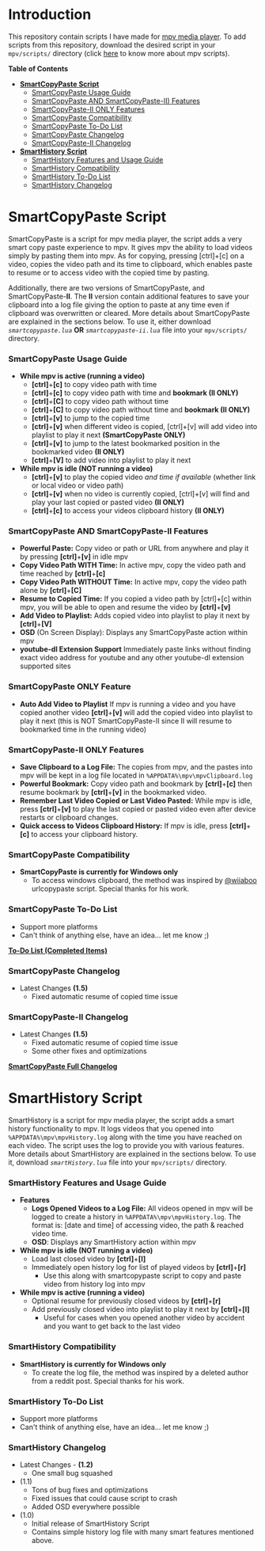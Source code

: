 
# Introduction
This repository contain scripts I have made for [mpv media player](https://github.com/mpv-player/mpv/). To add scripts from this repository, download the desired script in your `mpv/scripts/` directory (click [here](https://mpv.io/manual/master/#lua-scripting) to know more about mpv scripts).

**Table of Contents**
- [**SmartCopyPaste Script**](https://github.com/Eisa01/mpv-scripts#smartcopypaste-script)
 	- [SmartCopyPaste Usage Guide](https://github.com/Eisa01/mpv-scripts#smartcopypaste-usage-guide)
	- [SmartCopyPaste AND SmartCopyPaste-II) Features](https://github.com/Eisa01/mpv-scripts#smartcopypaste-and-smartcopypaste-II-features)
	- [SmartCopyPaste-II ONLY Features](https://github.com/Eisa01/mpv-scripts#smartcopypaste--ii-only-features)
	- [SmartCopyPaste Compatibility](https://github.com/Eisa01/mpv-scripts#smartcopypaste-compatibility)
	- [SmartCopyPaste To-Do List](https://github.com/Eisa01/mpv-scripts#smartcopypaste-to-do-list)
	- [SmartCopyPaste Changelog](https://github.com/Eisa01/mpv-scripts#smartcopypaste-changelog)
	- [SmartCopyPaste-II Changelog](https://github.com/Eisa01/mpv-scripts#smartcopypaste-ii-changelog)
- [**SmartHistory Script**](https://github.com/Eisa01/mpv-scripts#smarthistory-script)
	- [SmartHistory Features and Usage Guide](https://github.com/Eisa01/mpv-scripts#smarthistory-features-and-usage-guide)
	- [SmartHistory Compatibility](https://github.com/Eisa01/mpv-scripts#smarthistory-compatibility)
	- [SmartHistory To-Do List](https://github.com/Eisa01/mpv-scripts#smarthistory-to-do-list)
	- [SmartHistory Changelog](https://github.com/Eisa01/mpv-scripts#smarthistory-changelog)
# SmartCopyPaste Script
SmartCopyPaste is a script for mpv media player, the script adds a very smart copy paste experience to mpv. It gives mpv the ability to load videos simply by pasting them into mpv. As for copying,  pressing [ctrl]+[c] on a video, copies the video path and its time to clipboard, which enables paste to resume or to access video with the copied time by pasting.

Additionally, there are two versions of SmartCopyPaste, and SmartCopyPaste-**II**. The **II** version contain additional features to save your clipboard into a log file giving the option to paste at any time even if clipboard was overwritten or cleared. More details about SmartCopyPaste are explained in the sections below. To use it, either download *`smartcopypaste.lua`* **OR** *`smartcopypaste-ii.lua`* file into your `mpv/scripts/` directory. 
### SmartCopyPaste Usage Guide
- **While mpv is active (running a video)**
	 - **[ctrl]**+**[c]** to copy video path with time
	 - **[ctrl]**+**[c]** to copy video path with time and **bookmark (II ONLY)**
	 - **[ctrl]**+**[C]** to copy video path without time
	 - **[ctrl]**+**[C]** to copy video path without time and **bookmark (II ONLY)**
	 - **[ctrl]**+**[v]** to jump to the copied time
	 - **[ctrl]**+**[v]** when different video is copied, [ctrl]+[v] will add video into playlist to play it next **(SmartCopyPaste ONLY)**
	 - **[ctrl]**+**[v]** to jump to the latest bookmarked position in the bookmarked video **(II ONLY)**
	 - **[ctrl]**+**[V]** to add video into playlist to play it next
 - **While mpv is idle (NOT running a video)**
	 - **[ctrl]**+**[v]** to play the copied video *and time if available* (whether link or local video or video path)
	 - **[ctrl]**+**[v]** when no video is currently copied, [ctrl]+[v] will find and play your last copied or pasted video **(II ONLY)**
	 - **[ctrl]**+**[c]** to access your videos clipboard history **(II ONLY)**
### SmartCopyPaste AND SmartCopyPaste-II Features
- **Powerful Paste:** Copy video or path or URL from anywhere and play it by pressing **[ctrl]**+**[v]** in idle mpv
- **Copy Video Path WITH Time:** In active mpv, copy the video path and time reached by **[ctrl]**+**[c]**
- **Copy Video Path WITHOUT Time:** In active mpv, copy the video path alone by **[ctrl]**+**[C]**
- **Resume to Copied Time:** If you copied a video path by [ctrl]+[c] within mpv, you will be able to open and resume the video by **[ctrl]**+**[v]**
- **Add Video to Playlist:** Adds copied video into playlist to play it next by **[ctrl]**+**[V]**
- **OSD** (On Screen Display): Displays any SmartCopyPaste action within mpv
- **youtube-dl Extension Support** Immediately paste links without finding exact video address for youtube and any other youtube-dl extension supported sites
### SmartCopyPaste ONLY Feature
- **Auto Add Video to Playlist** If mpv is running a video and you have copied another video **[ctrl]**+**[v]** will add the copied video into playlist to play it next (this is NOT SmartCopyPaste-II since II will resume to bookmarked time in the running video)
### SmartCopyPaste-II ONLY Features
 - **Save Clipboard to a Log File:** The copies from mpv, and the pastes into mpv will be kept in a log file located in `%APPDATA%\mpv\mpvClipboard.log`
 - **Powerful Bookmark:** Copy video path and bookmark by **[ctrl]**+**[c]** then resume bookmark by **[ctrl]**+**[v]** in the bookmarked video.
 - **Remember Last Video Copied or Last Video Pasted:** While mpv is idle, press **[ctrl]**+**[v]** to play the last copied or pasted video even after device restarts or clipboard changes.
 - **Quick access to Videos Clipboard History:** If mpv is idle, press **[ctrl]**+**[c]** to access your clipboard history.
### SmartCopyPaste Compatibility
 - **SmartCopyPaste is currently for Windows only**
	 - To access windows clipboard, the method was inspired by [@wiiaboo](https://github.com/wiiaboo/) urlcopypaste script. Special thanks for his work.
### SmartCopyPaste To-Do List
 - Support more platforms
 - Can't think of anything else, have an idea... let me know ;)

[**To-Do List (Completed Items)**](https://github.com/Eisa01/mpv-scripts/blob/master/documents/SmartCopyPaste%20To-Do%20List%20(Completed%20Items).md)
### SmartCopyPaste Changelog
- Latest Changes **(1.5)**
	- Fixed automatic resume of copied time issue
### SmartCopyPaste-II Changelog
- Latest Changes **(1.5)**
	- Fixed automatic resume of copied time issue
	- Some other fixes and optimizations
	
[**SmartCopyPaste Full Changelog**](https://github.com/Eisa01/mpv-scripts/blob/master/documents/SmartCopyPaste%20Full%20Changelog.md)
# SmartHistory Script
SmartHistory is a script for mpv media player, the script adds a smart history functionality to mpv. It logs videos that you opened into `%APPDATA%\mpv\mpvHistory.log` along with the time you have reached on each video. The script uses the log to provide you with various features. More details about SmartHistory are explained in the sections below. To use it, download *`smartHistory.lua`* file into your `mpv/scripts/` directory. 
### SmartHistory Features and Usage Guide
- **Features**
	-  **Logs Opened Videos to a Log File:** All videos opened in mpv will be logged to create a history in `%APPDATA%\mpv\mpvHistory.log`. The format is: [date and time] of accessing video, the path & reached video time.
	- **OSD**: Displays any SmartHistory action within mpv
- **While mpv is idle (NOT running a video)**
	- Load last closed video by **[ctrl]**+**[l]**
	- Immediately open history log for list of played videos by **[ctrl]**+**[r]**
		- Use this along with smartcopypaste script to copy and paste video from history log into mpv
- **While mpv is active (running a video)**
	- Optional resume for previously closed videos by  **[ctrl]**+**[r]**
	- Add previously closed video into playlist to play it next by  **[ctrl]**+**[l]**
		- Useful for cases when you opened another video by accident and you want to get back to the last video
### SmartHistory Compatibility
 - **SmartHistory is currently for Windows only**
	 - To create the log file, the method was inspired by a deleted author from a reddit post. Special thanks for his work.
### SmartHistory To-Do List
 - Support more platforms
 - Can't think of anything else, have an idea... let me know ;)
### SmartHistory Changelog
 - Latest Changes - **(1.2)**
 	- One small bug squashed
 - (1.1)
 	- Tons of bug fixes and optimizations
	- Fixed issues that could cause script to crash
	- Added OSD everywhere possible
 - (1.0)
	- Initial release of SmartHistory Script
	- Contains simple history log file with many smart features mentioned above.
